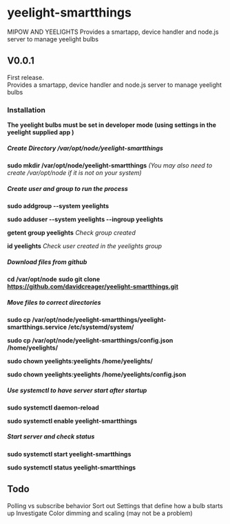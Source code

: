 # yeelight-smartthings
MIPOW AND YEELIGHTS
Provides a smartapp, device handler and node.js server to manage yeelight bulbs
## V0.0.1
First release.    
Provides a smartapp, device handler and node.js server to manage yeelight bulbs


### Installation
**The yeelight bulbs must be set in developer mode (using settings in the yeelight supplied app )**
##### Create Directory /var/opt/node/yeelight-smartthings
**sudo mkdir /var/opt/node/yeelight-smartthings** *(You may also need to create /var/opt/node if it is not on your system)*
##### Create user and group to run the process
**sudo addgroup --system yeelights**

**sudo adduser --system yeelights --ingroup yeelights**

**getent group yeelights** *Check group created*

**id yeelights** *Check user created in the yeelights group*

##### Download files from github
**cd /var/opt/node**
**sudo git clone https://github.com/davidcreager/yeelight-smartthings.git**
##### Move files to correct directories
**sudo cp /var/opt/node/yeelight-smartthings/yeelight-smartthings.service /etc/systemd/system/**

**sudo cp /var/opt/node/yeelight-smartthings/config.json /home/yeelights/**

**sudo chown yeelights:yeelights /home/yeelights/**

**sudo chown yeelights:yeelights /home/yeelights/config.json**

##### Use systemctl to have server start after startup
**sudo systemctl daemon-reload**

**sudo systemctl enable yeelight-smartthings**

##### Start server and check status
**sudo systemctl start yeelight-smartthings**

**sudo systemctl status yeelight-smartthings**

## Todo
Polling vs subscribe behavior
Sort out Settings that define how a bulb starts up
Investigate Color dimming and scaling (may not be a problem)




